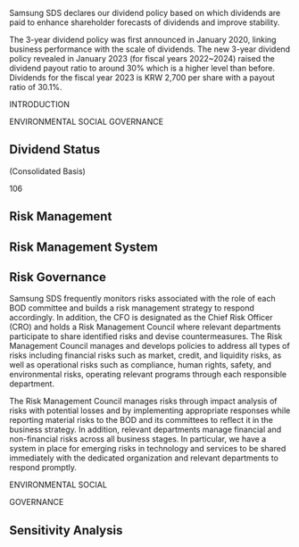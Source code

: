 Samsung SDS declares our dividend policy based on which dividends are paid to enhance shareholder forecasts of dividends and improve stability.

The 3-year dividend policy was first announced in January 2020, linking business performance with the scale of dividends. The new 3-year dividend policy revealed in January 2023 (for fiscal years 2022~2024) raised the dividend payout ratio to around 30% which is a higher level than before. Dividends for the fiscal year 2023 is KRW 2,700 per share with a payout ratio of 30.1%.

INTRODUCTION

ENVIRONMENTAL SOCIAL GOVERNANCE

## **Dividend Status**

(Consolidated Basis)

106

## **Risk Management**

## **Risk Management System**

## **Risk Governance**

Samsung SDS frequently monitors risks associated with the role of each BOD committee and builds a risk management strategy to respond accordingly. In addition, the CFO is designated as the Chief Risk Officer (CRO) and holds a Risk Management Council where relevant departments participate to share identified risks and devise countermeasures. The Risk Management Council manages and develops policies to address all types of risks including financial risks such as market, credit, and liquidity risks, as well as operational risks such as compliance, human rights, safety, and environmental risks, operating relevant programs through each responsible department.

The Risk Management Council manages risks through impact analysis of risks with potential losses and by implementing appropriate responses while reporting material risks to the BOD and its committees to reflect it in the business strategy. In addition, relevant departments manage financial and non-financial risks across all business stages. In particular, we have a system in place for emerging risks in technology and services to be shared immediately with the dedicated organization and relevant departments to respond promptly.

ENVIRONMENTAL SOCIAL

GOVERNANCE

## **Sensitivity Analysis**